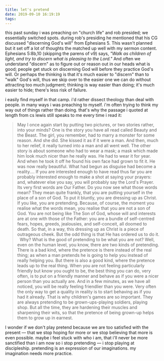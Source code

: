 ```yaml
---
title: let's pretend
date: 2019-09-10 16:19:19
tags:
---
```

this past sunday i was preaching on "church life" and rob presided; we essentially switched spots. during rob's presiding he mentioned that his CG discussed "discerning God's will" from Ephesians 5. This wasn't planned but it set off a lot of thoughts the matched up well with my sermon content. Ephesians 5:8b,10 (skipping the parens of v9) says, _"Walk as children of light, and try to discern what is pleasing to the Lord."_ And often we understand "discern" as to figure out or reason out in our heads what is good; people get stuck on discerning God will before they practice God's will. Or perhaps the thinking is that it's much easier to "discern" than to "walk" God's will, thus we skip over to the easier one we can do without attracting too much judgment; thinking is way easier than doing; it's much easier to hide; there's less risk of failure.

i easily find myself in that camp. i'd rather dissect theology than deal with people. in many ways i was preaching to myself. i'm often trying to think my way out of things rather than doing. that's why the passage i quoted at length from cs lewis still speaks to me every time i read it:

> May I once again start by putting two pictures, or two stories rather, into your minds? One is the story you have all read called Beauty and the Beast. The girl, you remember, had to marry a monster for some reason. And she did. She kissed it as if it were a man. And then, much to her relief, it really turned into a man and all went well. The other story is about someone who had to wear a mask; a mask which made him look much nicer than he really was. He had to wear it for year. And when he took it off he found his own face had grown to fit it. He was now really beautiful. What had begun as disguise had become a reality.... If you are interested enough to have read thus far you are probably interested enough to make a shot at saying your prayers: and, whatever else you say, you will probably say the Lord's Prayer.
> &nbsp;
> Its very first words are Our Father. Do you now see what those words mean? They mean quite frankly, that you are putting yourself in the place of a son of God. To put it bluntly, you are dressing up as Christ. If you like, you are pretending. Because, of course, the moment you realise what the words mean, you realise that you are not a son of God. You are not being like The Son of God, whose will and interests are at one with those of the Father: you are a bundle of self-centred fears, hopes, greeds, jealousies, and self-conceit, all doomed to death. So that, in a way, this dressing up as Christ is a piece of outrageous cheek. But the odd thing is that He has ordered us to do it.
> &nbsp;
> Why? What is the good of pretending to be what you are not? Well, even on the human level, you know, there are two kinds of pretending. There is a bad kind, where the pretence is there instead of the real thing; as when a man pretends he is going to help you instead of really helping you. But there is also a good kind, where the pretence leads up to the real thing. When you are not feeling particularly friendly but know you ought to be, the best thing you can do, very often, is to put on a friendly manner and behave as if you were a nicer person than you actually are. And in a few minutes, as we have all noticed, you will be really feeling friendlier than you were. Very often the only way to get a quality in reality is to start behaving as if you had it already. That is why children's games are so important. They are always pretending to be grown-ups-playing soldiers, playing shop. But all the time, they are hardening their muscles and sharpening their wits, so that the pretence of being grown-up helps them to grow up in earnest.

I wonder if we don't play pretend because we are too satisfied with the present &mdash; that we stop hoping for more or we stop believing that more is even possible. maybe i feel stuck with who i am, that i'll never be more sanctified than i am now so i stop pretending &mdash; i stop playing at discipleship. pretending is an expression of our imaginations. my imagination needs more practice.